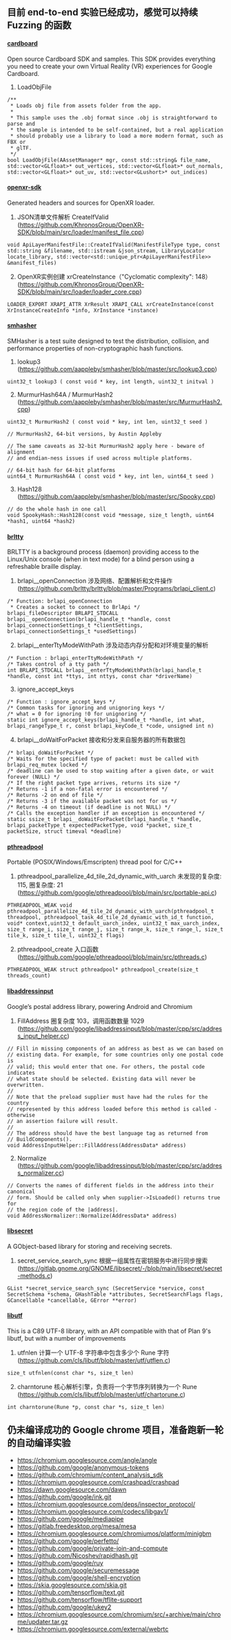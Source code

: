 ## 目前 end-to-end 实验已经成功，感觉可以持续 Fuzzing 的函数

#### [cardboard](https://github.com/googlevr/cardboard)
Open source Cardboard SDK and samples. This SDK provides everything you need to create your own Virtual Reality (VR) experiences for Google Cardboard.

1. LoadObjFile
```
/**
 * Loads obj file from assets folder from the app.
 *
 * This sample uses the .obj format since .obj is straightforward to parse and
 * the sample is intended to be self-contained, but a real application
 * should probably use a library to load a more modern format, such as FBX or
 * glTF.
 */
bool LoadObjFile(AAssetManager* mgr, const std::string& file_name, std::vector<GLfloat>* out_vertices, std::vector<GLfloat>* out_normals, std::vector<GLfloat>* out_uv, std::vector<GLushort>* out_indices)
```

#### [openxr-sdk](https://github.com/khronosgroup/openxr-sdk)
Generated headers and sources for OpenXR loader.

1. JSON清单文件解析 CreateIfValid (https://github.com/KhronosGroup/OpenXR-SDK/blob/main/src/loader/manifest_file.cpp)

```
void ApiLayerManifestFile::CreateIfValid(ManifestFileType type, const std::string &filename, std::istream &json_stream, LibraryLocator locate_library, std::vector<std::unique_ptr<ApiLayerManifestFile>> &manifest_files)
```

2. OpenXR实例创建 xrCreateInstance（"Cyclomatic complexity": 148）(https://github.com/KhronosGroup/OpenXR-SDK/blob/main/src/loader/loader_core.cpp)

```
LOADER_EXPORT XRAPI_ATTR XrResult XRAPI_CALL xrCreateInstance(const XrInstanceCreateInfo *info, XrInstance *instance)
```

#### [smhasher](https://github.com/aappleby/smhasher)
SMHasher is a test suite designed to test the distribution, collision, and performance properties of non-cryptographic hash functions.

1. lookup3 (https://github.com/aappleby/smhasher/blob/master/src/lookup3.cpp)
```
uint32_t lookup3 ( const void * key, int length, uint32_t initval )
```

2. MurmurHash64A / MurmurHash2 (https://github.com/aappleby/smhasher/blob/master/src/MurmurHash2.cpp)
```
uint32_t MurmurHash2 ( const void * key, int len, uint32_t seed )
```
```
// MurmurHash2, 64-bit versions, by Austin Appleby

// The same caveats as 32-bit MurmurHash2 apply here - beware of alignment 
// and endian-ness issues if used across multiple platforms.

// 64-bit hash for 64-bit platforms
uint64_t MurmurHash64A ( const void * key, int len, uint64_t seed )
```

3. Hash128 (https://github.com/aappleby/smhasher/blob/master/src/Spooky.cpp)
```
// do the whole hash in one call
void SpookyHash::Hash128(const void *message, size_t length, uint64 *hash1, uint64 *hash2)
```

#### [brltty](https://github.com/brltty/brltty)
BRLTTY is a background process (daemon) providing access to the Linux/Unix console (when in text mode) for a blind person using a refreshable braille display.

1. brlapi__openConnection 涉及网络、配置解析和文件操作 (https://github.com/brltty/brltty/blob/master/Programs/brlapi_client.c) 
```
/* Function: brlapi_openConnection
 * Creates a socket to connect to BrlApi */
brlapi_fileDescriptor BRLAPI_STDCALL brlapi__openConnection(brlapi_handle_t *handle, const brlapi_connectionSettings_t *clientSettings, brlapi_connectionSettings_t *usedSettings)
```

2. brlapi__enterTtyModeWithPath 涉及动态内存分配和对环境变量的解析
```
/* Function : brlapi_enterTtyModeWithPath */
/* Takes control of a tty path */
int BRLAPI_STDCALL brlapi__enterTtyModeWithPath(brlapi_handle_t *handle, const int *ttys, int nttys, const char *driverName)
```

3. ignore_accept_keys 
```
/* Function : ignore_accept_keys */
/* Common tasks for ignoring and unignoring keys */
/* what = 0 for ignoring !0 for unignoring */
static int ignore_accept_keys(brlapi_handle_t *handle, int what, brlapi_rangeType_t r, const brlapi_keyCode_t *code, unsigned int n)
```

4. brlapi__doWaitForPacket 接收和分发来自服务器的所有数据包
```
/* brlapi_doWaitForPacket */
/* Waits for the specified type of packet: must be called with brlapi_req_mutex locked */
/* deadline can be used to stop waiting after a given date, or wait forever (NULL) */
/* If the right packet type arrives, returns its size */
/* Returns -1 if a non-fatal error is encountered */
/* Returns -2 on end of file */
/* Returns -3 if the available packet was not for us */
/* Returns -4 on timeout (if deadline is not NULL) */
/* Calls the exception handler if an exception is encountered */
static ssize_t brlapi__doWaitForPacket(brlapi_handle_t *handle, brlapi_packetType_t expectedPacketType, void *packet, size_t packetSize, struct timeval *deadline)
```

#### [pthreadpool](https://github.com/google/pthreadpool)
Portable (POSIX/Windows/Emscripten) thread pool for C/C++

1. pthreadpool_parallelize_4d_tile_2d_dynamic_with_uarch 未发现的复杂度: 115, 圈复杂度: 21 (https://github.com/google/pthreadpool/blob/main/src/portable-api.c)
```
PTHREADPOOL_WEAK void pthreadpool_parallelize_4d_tile_2d_dynamic_with_uarch(pthreadpool_t threadpool, pthreadpool_task_4d_tile_2d_dynamic_with_id_t function, void* context,uint32_t default_uarch_index, uint32_t max_uarch_index, size_t range_i, size_t range_j, size_t range_k, size_t range_l, size_t tile_k, size_t tile_l, uint32_t flags)
```

2. pthreadpool_create 入口函数 (https://github.com/google/pthreadpool/blob/main/src/pthreads.c)
```
PTHREADPOOL_WEAK struct pthreadpool* pthreadpool_create(size_t threads_count)
```

#### [libaddressinput](https://github.com/google/libaddressinput)
Google’s postal address library, powering Android and Chromium

1. FillAddress 圈复杂度 103，调用函数数量 1029 (https://github.com/google/libaddressinput/blob/master/cpp/src/address_input_helper.cc)
```
// Fill in missing components of an address as best as we can based on
// existing data. For example, for some countries only one postal code is
// valid; this would enter that one. For others, the postal code indicates
// what state should be selected. Existing data will never be overwritten.
//
// Note that the preload supplier must have had the rules for the country
// represented by this address loaded before this method is called - otherwise
// an assertion failure will result.
//
// The address should have the best language tag as returned from
// BuildComponents().
void AddressInputHelper::FillAddress(AddressData* address)
```

2. Normalize (https://github.com/google/libaddressinput/blob/master/cpp/src/address_normalizer.cc)
```
// Converts the names of different fields in the address into their canonical
// form. Should be called only when supplier->IsLoaded() returns true for
// the region code of the |address|.
void AddressNormalizer::Normalize(AddressData* address)
```

#### [libsecret](https://gitlab.gnome.org/GNOME/libsecret.git)
A GObject-based library for storing and receiving secrets.

1. secret_service_search_sync 根据一组属性在密钥服务中进行同步搜索 (https://gitlab.gnome.org/GNOME/libsecret/-/blob/main/libsecret/secret-methods.c)
```
GList *secret_service_search_sync (SecretService *service, const SecretSchema *schema, GHashTable *attributes, SecretSearchFlags flags, GCancellable *cancellable, GError **error)
```

#### [libutf](https://github.com/cls/libutf)
This is a C89 UTF-8 library, with an API compatible with that of Plan 9's libutf, but with a number of improvements

1. utfnlen 计算一个 UTF-8 字符串中包含多少个 Rune 字符 (https://github.com/cls/libutf/blob/master/utf/utflen.c)
```
size_t utfnlen(const char *s, size_t len)
```

2. charntorune 核心解析引擎，负责将一个字节序列转换为一个 Rune (https://github.com/cls/libutf/blob/master/utf/chartorune.c)
```
int charntorune(Rune *p, const char *s, size_t len)
```

## 仍未编译成功的 Google chrome 项目，准备跑新一轮的自动编译实验

- https://chromium.googlesource.com/angle/angle
- https://github.com/google/anonymous-tokens
- https://github.com/chromium/content_analysis_sdk
- https://chromium.googlesource.com/crashpad/crashpad
- https://dawn.googlesource.com/dawn
- https://github.com/google/ink.git
- https://chromium.googlesource.com/deps/inspector_protocol/
- https://chromium.googlesource.com/codecs/libgav1/
- https://github.com/google/mediapipe
- https://gitlab.freedesktop.org/mesa/mesa
- https://chromium.googlesource.com/chromiumos/platform/minigbm
- https://github.com/google/perfetto/
- https://github.com/google/private-join-and-compute
- https://github.com/Nicoshev/rapidhash.git
- https://github.com/google/ruy
- https://github.com/google/securemessage
- https://github.com/google/shell-encryption
- https://skia.googlesource.com/skia.git
- https://github.com/tensorflow/text.git
- https://github.com/tensorflow/tflite-support
- https://github.com/google/ukey2
- https://chromium.googlesource.com/chromium/src/+archive/main/chrome/updater.tar.gz
- https://chromium.googlesource.com/external/webrtc
